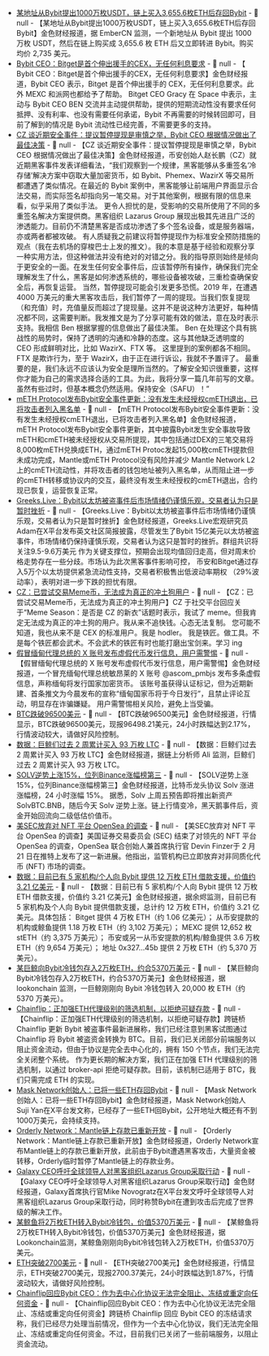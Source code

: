 - [某地址从Bybit提出1000万枚USDT，链上买入3,655.6枚ETH后存回Bybit](https://x.com/EmberCN/status/1893267754985168979) - 📰 null - 【某地址从Bybit提出1000万枚USDT，链上买入3,655.6枚ETH后存回Bybit】金色财经报道，据 EmberCN 监测，一个新地址从 Bybit 提出 1000 万枚 USDT，然后在链上购买成 3,655.6 枚 ETH 后又立即转进 Bybit。购买均价 2,735 美元。
- [​Bybit CEO：Bitget是首个伸出援手的CEX，无任何利息要求](https://x.com/WutalkWu/status/1893264056405897484) - 📰 null - 【​Bybit CEO：Bitget是首个伸出援手的CEX，无任何利息要求】金色财经报道，​Bybit CEO 表示，Bitget 是首个伸出援手的 CEX，无任何利息要求。此外 MEXC 和派网也都给予了帮助。 
Bitget CEO Gracy 在 Space 中表示，主动与 Bybit CEO BEN 交流并主动提供帮助，提供的短期流动性没有要求任何抵押、没有利率、也没有需要任何承诺，Bybit 不再需要的时候转回即可，目前了解到的情况是 Bybit 流动性已经完善，不需要更多的支持。
- [CZ 谈近期安全事件：提议暂停提现是审慎之举，Bybit CEO 根据情况做出了最佳决策](https://x.com/cz_binance/status/1893274376306356487) - 📰 null - 【CZ 谈近期安全事件：提议暂停提现是审慎之举，Bybit CEO 根据情况做出了最佳决策】金色财经报道，币安创始人赵长鹏（CZ）就近期黑客事件发表详细看法，“我们观察到一个规律，黑客能够从多重签名‘冷存储’解决方案中窃取大量加密货币，如 Bybit、Phemex、WazirX 等交易所都遭遇了类似情况。在最近的 Bybit 案例中，黑客能够让前端用户界面显示合法交易，而实际签名却指向另一笔交易。对于其他案例，根据有限的信息来看，似乎采用了类似手法。 
更令人担忧的是，受影响的交易所使用了不同的多重签名解决方案提供商。黑客组织 Lazarus Group 展现出极其先进且广泛的渗透能力。目前仍不清楚黑客是否成功渗透了多个签名设备，或是服务器端，亦或两者都被攻破。 
有人质疑我之前建议将暂停提现作为标准安全预防措施的观点（我在去机场的穿梭巴士上发的推文）。我的本意是基于经验和观察分享一种实用方法，但这种做法并没有绝对的对错之分。我的指导原则始终是倾向于更安全的一面。在发生任何安全事件后，应该暂停所有操作，确保我们完全理解发生了什么，黑客是如何渗透系统的，哪些设备被攻破，三重检查确保安全后，再恢复运营。 
当然，暂停提现可能会引发更多恐慌。2019 年，在遭遇 4000 万美元的重大黑客攻击后，我们暂停了一周的提现。当我们恢复提现（和充值）时，充值量反而超过了提现量。这并不是说这种方法更好，每种情况都不同，这需要判断。我发推文是为了分享可能有效的做法，意在及时表示支持。我相信 Ben 根据掌握的信息做出了最佳决策。 
Ben 在处理这个具有挑战性的局势时，保持了透明的沟通和冷静的态度。这与其他缺乏透明度的 CEO 形成鲜明对比，比如 WazirX、FTX 等。 
这里提到的案例都各不相同。FTX 是欺诈行为，至于 WazirX，由于正在进行诉讼，我就不予置评了。 
最重要的是，我们永远不应该认为安全是理所当然的。了解安全知识很重要，这样你才能为自己的需求选择合适的工具。为此，我将分享一篇几年前写的文章。虽然有些过时，但基本概念仍然适用。保持安全（SAFU）！”
- [mETH Protocol发布Bybit安全事件更新：没有发生未经授权cmETH退出，已将攻击者列入黑名单](https://x.com/mETHProtocol/status/1893264673837109585) - 📰 null - 【mETH Protocol发布Bybit安全事件更新：没有发生未经授权cmETH退出，已将攻击者列入黑名单】金色财经报道，mETH Protocol发布Bybit安全事件更新，其中披露Bybit发生安全事故导致mETH和cmETH被未经授权从交易所提现，其中包括通过DEX的三笔交易将8,000枚mETH兑换成ETH，通过mETH Protoc发起15,000枚cmETH提款但未成功完成，Mantle或mETH Protocol没有风险并减少 Mantle Network L2上的cmETH流动性，并将攻击者的钱包地址被列入黑名单，从而阻止进一步的cmETH转移或协议内的交互，最终没有发生未经授权的cmETH退出，合约现已恢复，运营恢复正常。
- [Greeks.Live：Bybit以太坊被盗事件后市场情绪仍谨慎乐观，交易者认为只是暂时挫折](https://x.com/BTC__options/status/1893256997962952777) - 📰 null - 【Greeks.Live：Bybit以太坊被盗事件后市场情绪仍谨慎乐观，交易者认为只是暂时挫折】金色财经报道，Greeks.Live宏观研究员Adam在X平台发布英文社区简报披露，尽管发生了Bybit 15亿美元以太坊被盗事件，市场情绪仍保持谨慎乐观，交易者认为这只是暂时的挫折。群组共识将关注9.5-9.6万美元 作为关键支撑位，预期会出现均值回归走高，但对周末价格走势存在一些分歧。市场认为此次黑客事件影响可控， 币安和Bitget通过存入5万个以太坊提供紧急流动性支持，交易者积极售出低波动率期权 （29%波动率），表明对进一步下跌的担忧有限。
- [CZ：已尝试交易Meme币，无法成为真正的冲土狗用户](https://x.com/cz_binance/status/1893258283177091458) - 📰 null - 【CZ：已尝试交易Meme币，无法成为真正的冲土狗用户】CZ 于社交平台回应关于“Meme Season：是否是 CZ 的新衣”话题时表示，我试了 meme。但我肯定无法成为真正的冲土狗的用户。我从来不追快钱。心态无法复制。 
您可能不知道，我也从来不是 CEX 的标准用户。我是 hodler。 
我是铁匠。做工具。不是每个铁匠都会武术。不会武术的铁匠有时也能打磨出宝剑来。学习 ing
- [假冒缅甸代理总统的 X 账号发布虚假代币发行信息，用户需警惕]() - 📰 null - 【假冒缅甸代理总统的 X 账号发布虚假代币发行信息，用户需警惕】金色财经报道，一个冒充缅甸代理总统敏昂莱的 X 账号 @ascom_pmbjs 发布多条虚假信息，声称缅甸将发行国家加密货币。 
该账号虽获得认证标记，但为近期新建、首条推文为今晨发布的宣称“缅甸国家币将于今日发行”，且禁止评论互动，明显存在诈骗嫌疑。 
用户需警惕相关风险，避免上当受骗。
- [BTC跌破96500美元]() - 📰 null - 【BTC跌破96500美元】金色财经报道，行情显示，BTC跌破96500美元，现报96498.21美元，24小时跌幅达到2.17%，行情波动较大，请做好风险控制。
- [数据：巨鲸们过去 2 周累计买入 93 万枚 LTC](https://x.com/ali_charts/status/1893222195104465222) - 📰 null - 【数据：巨鲸们过去 2 周累计买入 93 万枚 LTC】金色财经报道，据链上分析师 Ali 监测，巨鲸们过去 2 周累计买入 93 万枚 LTC。
- [SOLV逆势上涨15%，位列Binance涨幅榜第三]() - 📰 null - 【SOLV逆势上涨15%，位列Binance涨幅榜第三】金色财经报道，比特币龙头协议 Solv 涨进涨幅榜，24 小时涨幅 15%。 
据悉，Solv 上周五预告即将推出新资产 SolvBTC.BNB，随后今天 Solv 逆势上涨。链上行情变冷，黑天鹅事件后，资金开始回流向二级低估价值币。
- [美SEC放弃对 NFT 平台 OpenSea 的调查](https://thecryptobasic.com/2025/02/22/us-sec-drops-investigation-into-nft-platform-opensea/) - 📰 null - 【美SEC放弃对 NFT 平台 OpenSea 的调查】美国证券交易委员会 (SEC) 结束了对领先的 NFT 平台 OpenSea 的调查，OpenSea 联合创始人兼首席执行官 Devin Finzer于 2 月 21 日在推特上发布了这一新进展。他指出，监管机构已立即放弃对非同质化代币 (NFT) 市场的调查。
- [数据：目前已有 5 家机构/个人向 Bybit 提供 12 万枚 ETH 借款支援，价值约 3.21 亿美元](https://x.com/EmberCN/status/1893236916134519137) - 📰 null - 【数据：目前已有 5 家机构/个人向 Bybit 提供 12 万枚 ETH 借款支援，价值约 3.21 亿美元】金色财经报道，据余烬监测，目前已有 5 家机构及个人向 Bybit 提供借款支援，总计约 12 万枚 ETH，价值约 3.21 亿美元。具体包括： 
Bitget 提供 4 万枚 ETH（约 1.06 亿美元）； 
从币安提款的机构或鲸鱼提供 1.18 万枚 ETH（约 3,102 万美元）； 
MEXC 提供 12,652 枚 stETH（约 3,375 万美元）； 
币安或另一从币安提款的机构/鲸鱼提供 3.6 万枚 ETH（约 9,654 万美元）； 
地址 0x327...45b 提供 2 万枚 ETH（约 5,370 万美元）。
- [某巨鲸向Bybit冷钱包存入2万枚ETH，约合5370万美元](https://x.com/lookonchain/status/1893225613823013048) - 📰 null - 【某巨鲸向Bybit冷钱包存入2万枚ETH，约合5370万美元】金色财经报道，据 lookonchain 监测，一巨鲸刚刚向 Bybit 冷钱包转入 20,000 枚 ETH（约 5370 万美元）。
- [Chainflip：正加强ETH代理级别的筛选机制，以拒绝可疑存款](https://x.com/Chainflip/status/1893222347252875386) - 📰 null - 【Chainflip：正加强ETH代理级别的筛选机制，以拒绝可疑存款】跨链桥 Chainflip 更新 Bybit 被盗事件最新进展称，我们已经注意到黑客试图通过 Chainflip 将 Bybit 被盗资金转换为 BTC。目前，我们已关闭部分前端服务以阻止资金流动，但由于协议是完全去中心化的，拥有 150 个节点，我们无法完全关闭整个系统。 
作为更长期的解决方案，我们正在加强 ETH 代理级别的筛选机制，以通过 broker-api 拒绝可疑存款。目前，该机制已适用于 BTC，我们只需完成 ETH 的实现。
- [Mask Network创始人：已将一些ETH存回Bybit](https://x.com/suji_yan/status/1893222323060093125) - 📰 null - 【Mask Network创始人：已将一些ETH存回Bybit】金色财经报道，Mask Network创始人Suji Yan在X平台发文称，已经存了一些ETH回Bybit，公开地址大概还有不到1000万美元，会持续支持。
- [Orderly Network：Mantle链上存款已重新开放](https://x.com/OrderlyNetwork/status/1893221739418521669) - 📰 null - 【Orderly Network：Mantle链上存款已重新开放】金色财经报道，Orderly Network宣布Mantle链上的存款已重新开放，此前由于Bybit遭遇黑客攻击，大量资金被转移，Orderly临时暂停了Mantle链上的存款业务。
- [Galaxy CEO呼吁全球领导人对黑客组织Lazarus Group采取行动](https://x.com/novogratz/status/1893145870821904617) - 📰 null - 【Galaxy CEO呼吁全球领导人对黑客组织Lazarus Group采取行动】金色财经报道，Galaxy首席执行官Mike Novogratz在X平台发文呼吁全球领导人对黑客组织Lazarus Group采取行动，同时称赞Bybit在遭到攻击后完成了世界级的解决工作。
- [某鲸鱼将2万枚ETH转入Bybit冷钱包，价值5370万美元](https://x.com/lookonchain/status/1893225613823013048) - 📰 null - 【某鲸鱼将2万枚ETH转入Bybit冷钱包，价值5370万美元】金色财经报道，据Lookonchain监测，某鲸鱼刚刚向Bybit冷钱包转入2万枚ETH，价值5370万美元。
- [ETH突破2700美元]() - 📰 null - 【ETH突破2700美元】金色财经报道，行情显示，ETH突破2700美元，现报2700.37美元，24小时跌幅达到1.87%，行情波动较大，请做好风险控制。
- [Chainflip回应Bybit CEO：作为去中心化协议无法完全阻止、冻结或重定向任何资金](https://x.com/Chainflip/status/1893217622507851837) - 📰 null - 【Chainflip回应Bybit CEO：作为去中心化协议无法完全阻止、冻结或重定向任何资金】跨链桥 Chainflip 回应 Bybit CEO 的冻结请求称，我们已经尽力处理当前情况，但作为一个去中心化协议，我们无法完全阻止、冻结或重定向任何资金。不过，目前我们已关闭了一些前端服务，以阻止资金流动。
